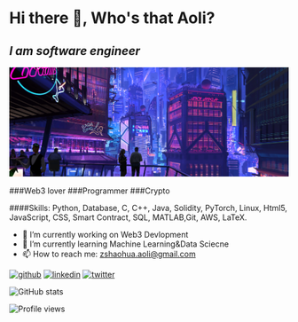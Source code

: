 # Hi there 👋, Who's that Aoli?
## *I am software engineer*
![*I am software engineer*](https://github.com/WhosthatAoli/WhosthatAoli/blob/main/images/banner.png)

###Web3 lover
###Programmer
###Crypto

####Skills: Python, Database, C, C++, Java, Solidity, PyTorch, Linux, Html5, JavaScript, CSS, Smart Contract, SQL, MATLAB,Git, AWS, LaTeX.

- 🔭 I’m currently working on Web3 Devlopment 
- 🌱 I’m currently learning Machine Learning&Data Sciecne 
- 📫 How to reach me: zshaohua.aoli@gmail.com 


[<img src='https://cdn.jsdelivr.net/npm/simple-icons@3.0.1/icons/github.svg' alt='github' height='40'>](https://github.com/WhosthatAoli)  [<img src='https://cdn.jsdelivr.net/npm/simple-icons@3.0.1/icons/linkedin.svg' alt='linkedin' height='40'>](https://www.linkedin.com/in/Shaohua-Zhang/)  [<img src='https://cdn.jsdelivr.net/npm/simple-icons@3.0.1/icons/twitter.svg' alt='twitter' height='40'>](https://twitter.com/shenlangaoli)  

![GitHub stats](https://github-readme-stats.vercel.app/api?username=WhosthatAoli&show_icons=true)  

![Profile views](https://gpvc.arturio.dev/WhosthatAoli)  
